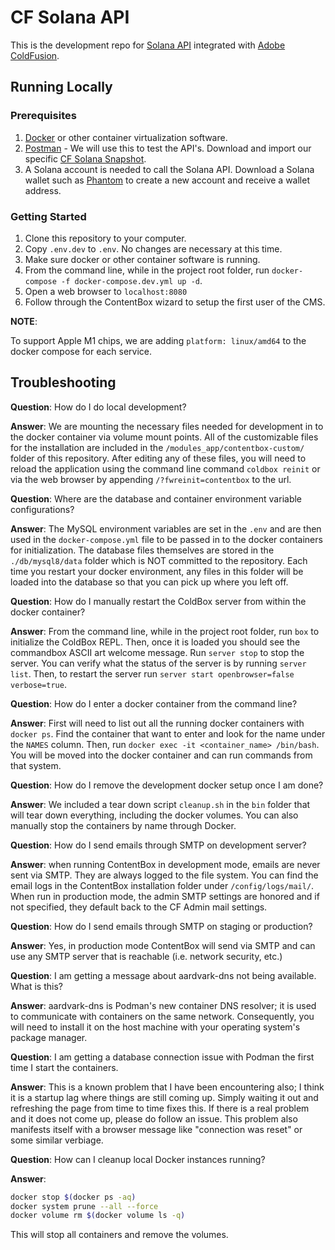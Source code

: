 # CF Solana API

This is the development repo for [Solana API](https://docs.solana.com/developing/clients/jsonrpc-api) integrated with [Adobe ColdFusion](https://coldfusion.adobe.com/).

## Running Locally

### Prerequisites

1. [Docker](https://www.docker.com/) or other container virtualization software.
2. [Postman](https://www.postman.com/) - We will use this to test the API's. Download and import our specific [CF Solana Snapshot](https://www.getpostman.com/collections/393462fe546943d1a8c0).
3. A Solana account is needed to call the Solana API. Download a Solana wallet such as [Phantom](https://phantom.app/download) to create a new account and receive a wallet address.

### Getting Started

1. Clone this repository to your computer.
2. Copy `.env.dev` to `.env`.  No changes are necessary at this time.
3. Make sure docker or other container software is running.
4. From the command line, while in the project root folder, run `docker-compose -f docker-compose.dev.yml up -d`.
5. Open a web browser to `localhost:8080`
6. Follow through the ContentBox wizard to setup the first user of the CMS.

**NOTE**:

To support Apple M1 chips, we are adding `platform: linux/amd64` to the docker compose for each service.

## Troubleshooting

**Question**: How do I do local development?

**Answer**: We are mounting the necessary files needed for development in to the docker container via volume mount points.  All of the customizable files for the installation are included in the `/modules_app/contentbox-custom/` folder of this repository.  After editing any of these files, you will need to reload the application using the command line command `coldbox reinit` or via the web browser by appending `/?fwreinit=contentbox` to the url.

**Question**: Where are the database and container environment variable configurations?

**Answer**: The MySQL environment variables are set in the `.env` and are then used in the `docker-compose.yml` file to be passed in to the docker containers for initialization.  The database files themselves are stored in the `./db/mysql8/data` folder which is NOT committed to the repository.  Each time you restart your docker environment, any files in this folder will be loaded into the database so that you can pick up where you left off.

**Question**: How do I manually restart the ColdBox server from within the docker container?

**Answer**: From the command line, while in the project root folder, run `box` to initialize the ColdBox REPL. Then, once it is loaded you should see the commandbox ASCII art welcome message. Run `server stop` to stop the server. You can verify what the status of the server is by running `server list`. Then, to restart the server run `server start openbrowser=false verbose=true`.

**Question**: How do I enter a docker container from the command line?

**Answer**: First will need to list out all the running docker containers with `docker ps`. Find the container that want to enter and look for the name under the `NAMES` column. Then, run `docker exec -it <container_name> /bin/bash`. You will be moved into the docker container and can run commands from that system.

**Question**: How do I remove the development docker setup once I am done?

**Answer**: We included a tear down script `cleanup.sh` in the `bin` folder that will tear down everything, including the docker volumes. You can also manually stop the containers by name through Docker.

**Question**: How do I send emails through SMTP on development server?

**Answer**: when running ContentBox in development mode, emails are never sent via SMTP.  They are always logged to the file system. You can find the email logs in the ContentBox installation folder under `/config/logs/mail/`. When run in production mode, the admin SMTP settings are honored and if not specified, they default back to the CF Admin mail settings.

**Question**: How do I send emails through SMTP on staging or production?

**Answer**: Yes, in production mode ContentBox will send via SMTP and can use any SMTP server that is reachable (i.e. network security, etc.)

**Question**: I am getting a message about aardvark-dns not being available. What is this?

**Answer**: aardvark-dns is Podman's new container DNS resolver; it is used to communicate with containers on the same network. Consequently, you will need to install it on the host machine with your operating system's package manager.

**Question**: I am getting a database connection issue with Podman the first time I start the containers.

**Answer**: This is a known problem that I have been encountering also; I think it is a startup lag where things are still coming up. Simply waiting it out and refreshing the page from time to time fixes this. If there is a real problem and it does not come up, please do follow an issue. This problem also manifests itself with a browser message like "connection was reset" or some similar verbiage.

**Question**: How can I cleanup local Docker instances running?

**Answer**:

```bash
docker stop $(docker ps -aq)
docker system prune --all --force
docker volume rm $(docker volume ls -q)
```
This will stop all containers and remove the volumes.
